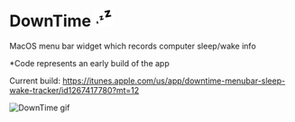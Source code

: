 # DownTime ![DownTime logo](https://raw.githubusercontent.com/JonahU/DownTime/master/MenuWidget/MenuWidget/Assets.xcassets/statusIcon.imageset/statusIcon2x.png)

MacOS menu bar widget which records computer sleep/wake info


*Code represents an early build of the app

Current build: https://itunes.apple.com/us/app/downtime-menubar-sleep-wake-tracker/id1267417780?mt=12

![DownTime gif](http://www.jonahusadi.com/misc/DownTime-example.gif)
